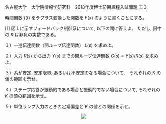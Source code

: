 名古屋大学　大学院情報学研究科　2018年度博士前期課程入試問題 工３

時間関数 $f(t)$ をラプラス変換した関数を $F(x)$ のように書くことにする。

\[1] 図１に示すフィードバック制御系について, 以下の問に答えよ。 ただし, 図中の $K$ は非負の実数である。

１）一巡伝達関数（開ループ伝達関数） $L(s)$ を求めよ。

２）入力 $R(s)$ から出力 $Y(s)$ までの閉ループ伝達関数 $G(s) = Y(s)/R(s)$ を求めよ。

３）系が安定, 安定限界, あるいは不安定のなる場合について,　それぞれの $K$ の値の範囲を示せ。

４）ステープ応答が振動的である場合と振動的でない場合について, それぞれの $K$ の値の範囲を示せ。

５）単位ランプ入力のときの定常偏差と $K$ の値との関係を示せ。

<p align="center">
    <img src="https://gcdnb.pbrd.co/images/QjacweJHIiw1.png?o=1"/>
</p>